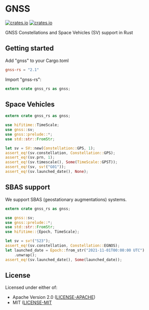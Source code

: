 # GNSS

[![crates.io](https://img.shields.io/crates/v/gnss-rs.svg)](https://crates.io/crates/gnss-rs)
[![crates.io](https://docs.rs/gnss-rs/badge.svg)](https://docs.rs/gnss-rs/badge.svg)

GNSS Constellations and Space Vehicles (SV) support in Rust

## Getting started

Add "gnss" to your Cargo.toml

```toml
gnss-rs = "2.1"
```

Import "gnss-rs": 

```rust
extern crate gnss_rs as gnss;
```

## Space Vehicles

```rust
extern crate gnss_rs as gnss;

use hifitime::TimeScale;
use gnss::sv;
use gnss::prelude::*;
use std::str::FromStr;

let sv = SV::new(Constellation::GPS, 1);
assert_eq!(sv.constellation, Constellation::GPS);
assert_eq!(sv.prn, 1);
assert_eq!(sv.timescale(), Some(TimeScale::GPST));
assert_eq!(sv, sv!("G01"));
assert_eq!(sv.launched_date(), None);
```

## SBAS support

We support SBAS (geostationary augmentations) systems. 

```rust
extern crate gnss_rs as gnss;

use gnss::sv;
use gnss::prelude::*;
use std::str::FromStr;
use hifitime::{Epoch, TimeScale};

let sv = sv!("S23");
assert_eq!(sv.constellation, Constellation::EGNOS);
let launched_date = Epoch::from_str("2021-11-01T00:00:00 UTC")
    .unwrap();
assert_eq!(sv.launched_date(), Some(launched_date));
```

## License

Licensed under either of:

* Apache Version 2.0 ([LICENSE-APACHE](http://www.apache.org/licenses/LICENSE-2.0))
* MIT ([LICENSE-MIT](http://opensource.org/licenses/MIT)
